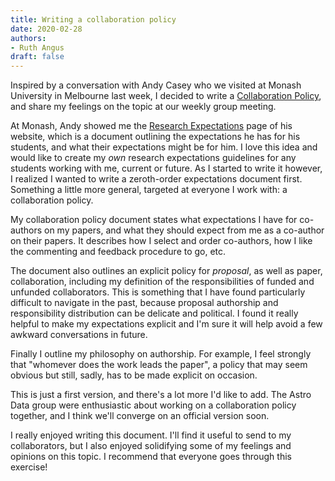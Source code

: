 ```yaml
---
title: Writing a collaboration policy
date: 2020-02-28
authors:
- Ruth Angus
draft: false
---
```


Inspired by a conversation with Andy Casey who we visited at Monash University
in Melbourne last week, I decided to write a [Collaboration
Policy](https://docs.google.com/document/d/1BWaVOINUsdvUmcnNl0NWxpiJTcLDVmh2V80ni4o6AaE/edit?usp=sharing), and share my feelings on the topic at our weekly group meeting.

At Monash, Andy showed me the [Research Expectations](http://astrowizici.st/research/expectations/) page of his website,
which is a document outlining the expectations he has for his students, and
what their expectations might be for him.
I love this idea and would like to create my *own* research expectations
guidelines for any students working with me, current or future.
As I started to write it however, I realized I wanted to write a zeroth-order
expectations document first.
Something a little more general, targeted at everyone I work with: a
collaboration policy.

My collaboration policy document states what expectations I have for
co-authors on my papers, and what they should expect from me as a co-author on
their papers.
It describes how I select and order co-authors, how I like the commenting and
feedback procedure to go, etc.

The document also outlines an explicit policy for *proposal*, as well as
paper, collaboration, including my definition of the responsibilities of
funded and unfunded collaborators.
This is something that I have found particularly difficult to navigate in the
past, because proposal authorship and responsibility distribution can be
delicate and political.
I found it really helpful to make my expectations explicit and I'm sure it
will help avoid a few awkward conversations in future.

Finally I outline my philosophy on authorship.
For example, I feel strongly that "whomever does the work leads the paper", a
policy that may seem obvious but still, sadly, has to be made explicit on
occasion.

This is just a first version, and there's a lot more I'd like to add.
The Astro Data group were enthusiastic about working on a collaboration policy
together, and I think we'll converge on an official version soon.

I really enjoyed writing this document.
I'll  find it useful to send to my collaborators, but I also enjoyed
solidifying some of my feelings and opinions on this topic.
I recommend that everyone goes through this exercise!
